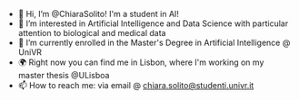 - 👋 Hi, I’m @ChiaraSolito! I'm a student in AI!
- 👀 I’m interested in Artificial Intelligence and Data Science with particular attention to biological and medical data
- 🌱 I’m currently enrolled in the Master's Degree in Artificial Intelligence @ UniVR
- 🌍 Right now you can find me in Lisbon, where I'm working on my master thesis @ULisboa
- 📫 How to reach me: via email @ chiara.solito@studenti.univr.it
